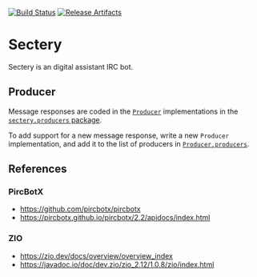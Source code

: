 [![Build Status][build-badge]][build-link]
[![Release Artifacts][release-badge]][release-link]

# Sectery

Sectery is an digital assistant IRC bot.

## Producer

Message responses are coded in the [`Producer`][Producer.scala]
implementations in the [`sectery.producers` package][sectery.producers].

To add support for a new message response, write a new `Producer`
implementation, and add it to the list of producers in
[`Producer.producers`][Producer.scala].

[Producer.scala]: src/main/scala/sectery/Producer.scala
[sectery.producers]: src/main/scala/sectery/producers/

## References

### PircBotX

* https://github.com/pircbotx/pircbotx
* https://pircbotx.github.io/pircbotx/2.2/apidocs/index.html

### ZIO

* https://zio.dev/docs/overview/overview_index
* https://javadoc.io/doc/dev.zio/zio_2.12/1.0.8/zio/index.html

[build-badge]: https://github.com/earldouglas/sectery/workflows/build/badge.svg "Build Status"
[build-link]: https://github.com/earldouglas/sectery/actions "GitHub Actions"

[release-link]: https://oss.sonatype.org/content/repositories/releases/com/earldouglas/linear-scala/ "Sonatype Releases"
[release-badge]: https://img.shields.io/nexus/r/https/oss.sonatype.org/com.earldouglas/linear-scala "Sonatype Releases"
